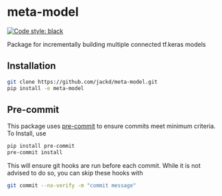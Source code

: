 # meta-model

[![Code style: black](https://img.shields.io/badge/code%20style-black-000000.svg)](https://github.com/psf/black)

Package for incrementally building multiple connected tf.keras models

## Installation

```bash
git clone https://github.com/jackd/meta-model.git
pip install -e meta-model
```

## Pre-commit

This package uses [pre-commit](https://pre-commit.com/) to ensure commits meet minimum criteria. To Install, use

```bash
pip install pre-commit
pre-commit install
```

This will ensure git hooks are run before each commit. While it is not advised to do so, you can skip these hooks with

```bash
git commit --no-verify -m "commit message"
```
